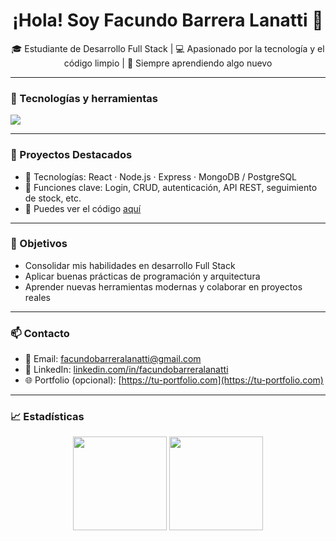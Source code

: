 <h1 align="center">¡Hola! Soy Facundo Barrera Lanatti 👋</h1>

<p align="center">
  🎓 Estudiante de Desarrollo Full Stack | 💻 Apasionado por la tecnología y el código limpio | 🌱 Siempre aprendiendo algo nuevo
</p>

---

### 🧰 Tecnologías y herramientas

<p>
  <img src="https://skillicons.dev/icons?i=mysql,python,git,github,vscode,sql" />
</p>

---

### 🚀 Proyectos Destacados

- 🔧 Tecnologías: React · Node.js · Express · MongoDB / PostgreSQL
- 📌 Funciones clave: Login, CRUD, autenticación, API REST, seguimiento de stock, etc.
- 📄 Puedes ver el código [aquí](https://github.com/facundobarreralanatti/NOMBRE_DEL_REPO)

---

### 🎯 Objetivos

- Consolidar mis habilidades en desarrollo Full Stack
- Aplicar buenas prácticas de programación y arquitectura
- Aprender nuevas herramientas modernas y colaborar en proyectos reales

---

### 📫 Contacto

- 📧 Email: facundobarreralanatti@gmail.com
- 💼 LinkedIn: [linkedin.com/in/facundobarreralanatti](https://linkedin.com/in/facundobarreralanatti)
- 🌐 Portfolio (opcional): [https://tu-portfolio.com](https://tu-portfolio.com)

---

### 📈 Estadísticas

<p align="center">
  <img src="https://github-readme-stats.vercel.app/api?username=facundobarreralanatti&show_icons=true&theme=dark" height="150" />
  <img src="https://github-readme-stats.vercel.app/api/top-langs/?username=facundobarreralanatti&layout=compact&theme=dark" height="150"/>
</p>
